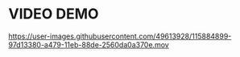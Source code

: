 # VIDEO DEMO
https://user-images.githubusercontent.com/49613928/115884899-97d13380-a479-11eb-88de-2560da0a370e.mov
